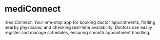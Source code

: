 # mediConnect
mediConnect: Your one-stop app for booking doctor appointments, finding nearby physicians, and checking real-time availability. Doctors can easily register and manage schedules, ensuring smooth appointment handling.
